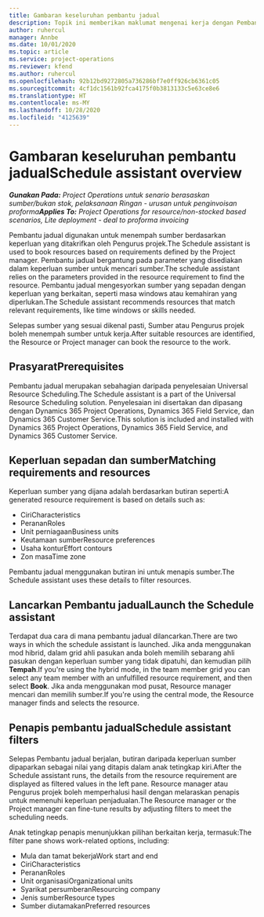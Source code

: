 ```yaml
---
title: Gambaran keseluruhan pembantu jadual
description: Topik ini memberikan maklumat mengenai kerja dengan Pembantu jadual untuk menempah sumber.
author: ruhercul
manager: Annbe
ms.date: 10/01/2020
ms.topic: article
ms.service: project-operations
ms.reviewer: kfend
ms.author: ruhercul
ms.openlocfilehash: 92b12bd9272805a736286bf7e0ff926cb6361c05
ms.sourcegitcommit: 4cf1dc1561b92fca4175f0b3813133c5e63ce8e6
ms.translationtype: HT
ms.contentlocale: ms-MY
ms.lasthandoff: 10/28/2020
ms.locfileid: "4125639"
---
```

# <a name="schedule-assistant-overview"></a><span data-ttu-id="eabc2-103">Gambaran keseluruhan pembantu jadual</span><span class="sxs-lookup"><span data-stu-id="eabc2-103">Schedule assistant overview</span></span>

<span data-ttu-id="eabc2-104">_**Gunakan Pada:** Project Operations untuk senario berasaskan sumber/bukan stok, pelaksanaan Ringan - urusan untuk penginvoisan proforma_</span><span class="sxs-lookup"><span data-stu-id="eabc2-104">_**Applies To:** Project Operations for resource/non-stocked based scenarios, Lite deployment - deal to proforma invoicing_</span></span>

<span data-ttu-id="eabc2-105">Pembantu jadual digunakan untuk menempah sumber berdasarkan keperluan yang ditakrifkan oleh Pengurus projek.</span><span class="sxs-lookup"><span data-stu-id="eabc2-105">The Schedule assistant is used to book resources based on requirements defined by the Project manager.</span></span> <span data-ttu-id="eabc2-106">Pembantu jadual bergantung pada parameter yang disediakan dalam keperluan sumber untuk mencari sumber.</span><span class="sxs-lookup"><span data-stu-id="eabc2-106">The schedule assistant relies on the parameters provided in the resource requirement to find the resource.</span></span> <span data-ttu-id="eabc2-107">Pembantu jadual mengesyorkan sumber yang sepadan dengan keperluan yang berkaitan, seperti masa windows atau kemahiran yang diperlukan.</span><span class="sxs-lookup"><span data-stu-id="eabc2-107">The Schedule assistant recommends resources that match relevant requirements, like time windows or skills needed.</span></span>

<span data-ttu-id="eabc2-108">Selepas sumber yang sesuai dikenal pasti, Sumber atau Pengurus projek boleh menempah sumber untuk kerja.</span><span class="sxs-lookup"><span data-stu-id="eabc2-108">After suitable resources are identified, the Resource or Project manager can book the resource to the work.</span></span>

## <a name="prerequisites"></a><span data-ttu-id="eabc2-109">Prasyarat</span><span class="sxs-lookup"><span data-stu-id="eabc2-109">Prerequisites</span></span>

<span data-ttu-id="eabc2-110">Pembantu jadual merupakan sebahagian daripada penyelesaian Universal Resource Scheduling.</span><span class="sxs-lookup"><span data-stu-id="eabc2-110">The Schedule assistant is a part of the Universal Resource Scheduling solution.</span></span> <span data-ttu-id="eabc2-111">Penyelesaian ini disertakan dan dipasang dengan Dynamics 365 Project Operations, Dynamics 365 Field Service, dan Dynamics 365 Customer Service.</span><span class="sxs-lookup"><span data-stu-id="eabc2-111">This solution is included and installed with Dynamics 365 Project Operations, Dynamics 365 Field Service, and Dynamics 365 Customer Service.</span></span>

## <a name="matching-requirements-and-resources"></a><span data-ttu-id="eabc2-112">Keperluan sepadan dan sumber</span><span class="sxs-lookup"><span data-stu-id="eabc2-112">Matching requirements and resources</span></span>

<span data-ttu-id="eabc2-113">Keperluan sumber yang dijana adalah berdasarkan butiran seperti:</span><span class="sxs-lookup"><span data-stu-id="eabc2-113">A generated resource requirement is based on details such as:</span></span>

-   <span data-ttu-id="eabc2-114">Ciri</span><span class="sxs-lookup"><span data-stu-id="eabc2-114">Characteristics</span></span>
-   <span data-ttu-id="eabc2-115">Peranan</span><span class="sxs-lookup"><span data-stu-id="eabc2-115">Roles</span></span>
-   <span data-ttu-id="eabc2-116">Unit perniagaan</span><span class="sxs-lookup"><span data-stu-id="eabc2-116">Business units</span></span>
-   <span data-ttu-id="eabc2-117">Keutamaan sumber</span><span class="sxs-lookup"><span data-stu-id="eabc2-117">Resource preferences</span></span>
-   <span data-ttu-id="eabc2-118">Usaha kontur</span><span class="sxs-lookup"><span data-stu-id="eabc2-118">Effort contours</span></span>
-   <span data-ttu-id="eabc2-119">Zon masa</span><span class="sxs-lookup"><span data-stu-id="eabc2-119">Time zone</span></span>

<span data-ttu-id="eabc2-120">Pembantu jadual menggunakan butiran ini untuk menapis sumber.</span><span class="sxs-lookup"><span data-stu-id="eabc2-120">The Schedule assistant uses these details to filter resources.</span></span>

## <a name="launch-the-schedule-assistant"></a><span data-ttu-id="eabc2-121">Lancarkan Pembantu jadual</span><span class="sxs-lookup"><span data-stu-id="eabc2-121">Launch the Schedule assistant</span></span>

<span data-ttu-id="eabc2-122">Terdapat dua cara di mana pembantu jadual dilancarkan.</span><span class="sxs-lookup"><span data-stu-id="eabc2-122">There are two ways in which the schedule assistant is launched.</span></span> <span data-ttu-id="eabc2-123">Jika anda menggunakan mod hibrid, dalam grid ahli pasukan anda boleh memilih sebarang ahli pasukan dengan keperluan sumber yang tidak dipatuhi, dan kemudian pilih **Tempah**.</span><span class="sxs-lookup"><span data-stu-id="eabc2-123">If you're using the hybrid mode, in the team member grid you can select any team member with an unfulfilled resource requirement, and then select **Book**.</span></span> <span data-ttu-id="eabc2-124">Jika anda menggunakan mod pusat, Resource manager mencari dan memilih sumber.</span><span class="sxs-lookup"><span data-stu-id="eabc2-124">If you're using the central mode, the Resource manager finds and selects the resource.</span></span>

## <a name="schedule-assistant-filters"></a><span data-ttu-id="eabc2-125">Penapis pembantu jadual</span><span class="sxs-lookup"><span data-stu-id="eabc2-125">Schedule assistant filters</span></span>

<span data-ttu-id="eabc2-126">Selepas Pembantu jadual berjalan, butiran daripada keperluan sumber dipaparkan sebagai nilai yang ditapis dalam anak tetingkap kiri.</span><span class="sxs-lookup"><span data-stu-id="eabc2-126">After the Schedule assistant runs, the details from the resource requirement are displayed as filtered values in the left pane.</span></span> <span data-ttu-id="eabc2-127">Resource manager atau Pengurus projek boleh memperhalusi hasil dengan melaraskan penapis untuk memenuhi keperluan penjadualan.</span><span class="sxs-lookup"><span data-stu-id="eabc2-127">The Resource manager or the Project manager can fine-tune results by adjusting filters to meet the scheduling needs.</span></span>

<span data-ttu-id="eabc2-128">Anak tetingkap penapis menunjukkan pilihan berkaitan kerja, termasuk:</span><span class="sxs-lookup"><span data-stu-id="eabc2-128">The filter pane shows work-related options, including:</span></span>

-   <span data-ttu-id="eabc2-129">Mula dan tamat bekerja</span><span class="sxs-lookup"><span data-stu-id="eabc2-129">Work start and end</span></span>
-   <span data-ttu-id="eabc2-130">Ciri</span><span class="sxs-lookup"><span data-stu-id="eabc2-130">Characteristics</span></span>
-   <span data-ttu-id="eabc2-131">Peranan</span><span class="sxs-lookup"><span data-stu-id="eabc2-131">Roles</span></span>
-   <span data-ttu-id="eabc2-132">Unit organisasi</span><span class="sxs-lookup"><span data-stu-id="eabc2-132">Organizational units</span></span>
-   <span data-ttu-id="eabc2-133">Syarikat persumberan</span><span class="sxs-lookup"><span data-stu-id="eabc2-133">Resourcing company</span></span>
-   <span data-ttu-id="eabc2-134">Jenis sumber</span><span class="sxs-lookup"><span data-stu-id="eabc2-134">Resource types</span></span>
-   <span data-ttu-id="eabc2-135">Sumber diutamakan</span><span class="sxs-lookup"><span data-stu-id="eabc2-135">Preferred resources</span></span>

